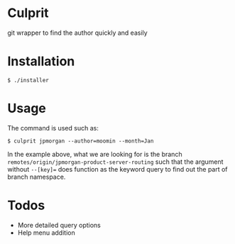 # Culprit

git wrapper to find the author quickly and easily


# Installation

```
$ ./installer
```

# Usage

The command is used such as:

```
$ culprit jpmorgan --author=moomin --month=Jan
```

In the example above, what we are looking for is the branch `remotes/origin/jpmorgan-product-server-routing` such that the argument without `--[key]=` does function as the keyword query to find out the part of branch namespace.


# Todos

- More detailed query options
- Help menu addition


